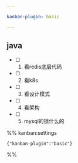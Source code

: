 ```yaml
---

kanban-plugin: basic

---
```


## java

- [ ] 1. 看redis底层代码
- [ ] 2. 看k8s
- [ ] 3. 看设计模式
- [ ] 4. 看架构
- [ ] 5. mysql的锁什么的




%% kanban:settings
```
{"kanban-plugin":"basic"}
```
%%